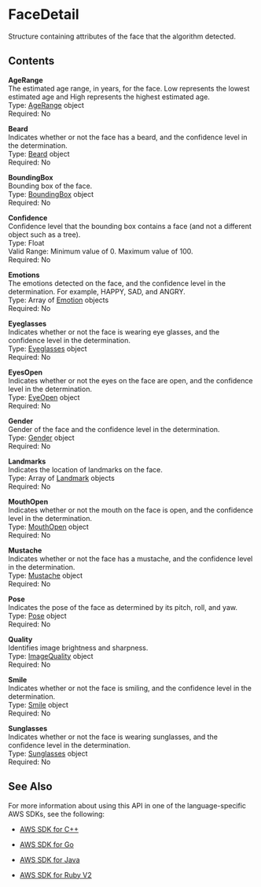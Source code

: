 # FaceDetail<a name="API_FaceDetail"></a>

Structure containing attributes of the face that the algorithm detected\.

## Contents<a name="API_FaceDetail_Contents"></a>

 **AgeRange**   
The estimated age range, in years, for the face\. Low represents the lowest estimated age and High represents the highest estimated age\.  
Type: [AgeRange](API_AgeRange.md) object  
Required: No

 **Beard**   
Indicates whether or not the face has a beard, and the confidence level in the determination\.  
Type: [Beard](API_Beard.md) object  
Required: No

 **BoundingBox**   
Bounding box of the face\.  
Type: [BoundingBox](API_BoundingBox.md) object  
Required: No

 **Confidence**   
Confidence level that the bounding box contains a face \(and not a different object such as a tree\)\.  
Type: Float  
Valid Range: Minimum value of 0\. Maximum value of 100\.  
Required: No

 **Emotions**   
The emotions detected on the face, and the confidence level in the determination\. For example, HAPPY, SAD, and ANGRY\.   
Type: Array of [Emotion](API_Emotion.md) objects  
Required: No

 **Eyeglasses**   
Indicates whether or not the face is wearing eye glasses, and the confidence level in the determination\.  
Type: [Eyeglasses](API_Eyeglasses.md) object  
Required: No

 **EyesOpen**   
Indicates whether or not the eyes on the face are open, and the confidence level in the determination\.  
Type: [EyeOpen](API_EyeOpen.md) object  
Required: No

 **Gender**   
Gender of the face and the confidence level in the determination\.  
Type: [Gender](API_Gender.md) object  
Required: No

 **Landmarks**   
Indicates the location of landmarks on the face\.  
Type: Array of [Landmark](API_Landmark.md) objects  
Required: No

 **MouthOpen**   
Indicates whether or not the mouth on the face is open, and the confidence level in the determination\.  
Type: [MouthOpen](API_MouthOpen.md) object  
Required: No

 **Mustache**   
Indicates whether or not the face has a mustache, and the confidence level in the determination\.  
Type: [Mustache](API_Mustache.md) object  
Required: No

 **Pose**   
Indicates the pose of the face as determined by its pitch, roll, and yaw\.  
Type: [Pose](API_Pose.md) object  
Required: No

 **Quality**   
Identifies image brightness and sharpness\.  
Type: [ImageQuality](API_ImageQuality.md) object  
Required: No

 **Smile**   
Indicates whether or not the face is smiling, and the confidence level in the determination\.  
Type: [Smile](API_Smile.md) object  
Required: No

 **Sunglasses**   
Indicates whether or not the face is wearing sunglasses, and the confidence level in the determination\.  
Type: [Sunglasses](API_Sunglasses.md) object  
Required: No

## See Also<a name="API_FaceDetail_SeeAlso"></a>

For more information about using this API in one of the language\-specific AWS SDKs, see the following:

+  [AWS SDK for C\+\+](http://docs.aws.amazon.com/goto/SdkForCpp/rekognition-2016-06-27/FaceDetail) 

+  [AWS SDK for Go](http://docs.aws.amazon.com/goto/SdkForGoV1/rekognition-2016-06-27/FaceDetail) 

+  [AWS SDK for Java](http://docs.aws.amazon.com/goto/SdkForJava/rekognition-2016-06-27/FaceDetail) 

+  [AWS SDK for Ruby V2](http://docs.aws.amazon.com/goto/SdkForRubyV2/rekognition-2016-06-27/FaceDetail) 